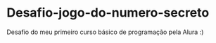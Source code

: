 # Desafio-jogo-do-numero-secreto
Desafio do meu primeiro curso básico de programação pela Alura :) 
